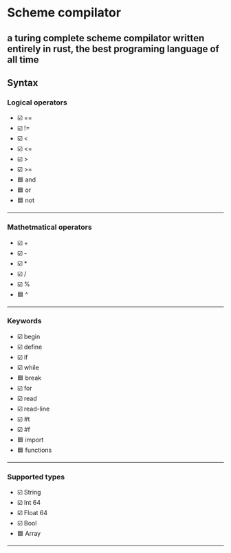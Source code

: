 # Scheme compilator
a turing complete scheme compilator written entirely in rust, the best programing language of all time
-------------------

## Syntax

### Logical operators
- ☑️ == 
- ☑️ !=
- ☑️ <
- ☑️ <=
- ☑️ >
- ☑️ >=
- 🟦 and
- 🟦 or
- 🟦 not
-------------------


### Mathetmatical operators
- ☑️ + 
- ☑️ -
- ☑️ *
- ☑️ /
- ☑️ %
- 🟦 ^
-------------------

### Keywords 
- ☑️ begin 
- ☑️ define
- ☑️ if
- ☑️ while
- 🟦 break
- ☑️ for 
- ☑️ read
- ☑️ read-line
- ☑️ #t
- ☑️ #f
- 🟦 import
- 🟦 functions
-------------------

### Supported types
- ☑️ String 
- ☑️ Int 64
- ☑️ Float 64 
- ☑️ Bool
- 🟦 Array
-------------------
